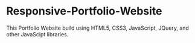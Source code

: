 # Responsive-Portfolio-Website
This Portfolio Website build using HTML5, CSS3, JavaScript, JQuery, and other JavaScipt libraries.
